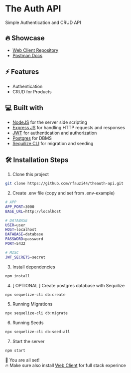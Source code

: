 # The Auth API

Simple Authentication and CRUD API

## 🔥 Showcase

- [Web Client Repository](https://documenter.getpostman.com/view/25042327/2s93JtQ3v8)
- [Postman Docs](https://documenter.getpostman.com/view/25042327/2s93JtQ3v8)

## ⚡ Features

- Authentication
- CRUD for Products

## 💻 Built with

- [NodeJS](https://github.com/nodejs/node) for the server side scripting
- [Express JS](https://github.com/exprjs/express) for handling HTTP requests and responses
- [JWT](https://github.com/auth0/node-jsonwebtoken) for authentication and authorization
- [Postgres](https://github.com/postgres/postgres) for DBMS
- [Sequilize CLI](https://github.com/sequelize/cli) for migration and seeding

## 🛠️ Installation Steps

1. Clone this project

```bash
git clone https://github.com/rfauzi44/theauth-api.git
```

2. Create .env file (copy and set from .env-example)

```bash
# APP
APP_PORT=3000
BASE_URL=http://localhost

# DATABASE
USER=user
HOST=localhost
DATABASE=database
PASSWORD=password
PORT=5432

# MISC
JWT_SECRETS=secret
```

3. Install dependencies

```bash
npm install
```

4. [ OPTIONAL ] Create postgres database with Sequilize

```bash
npx sequelize-cli db:create
```

5. Running Migrations

```bash
npx sequelize-cli db:migrate
```

6. Running Seeds

```bash
npx sequelize-cli db:seed:all
```

7. Start the server

```bash
npm start
```

🌟 You are all set!
<br>
🔥 Make sure also install [Web Client](https://documenter.getpostman.com/view/25042327/2s93JtQ3v8) for full stack experince
